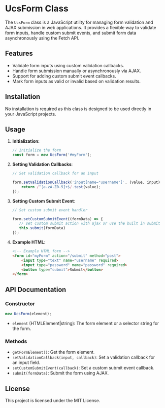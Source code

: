 # UcsForm Class

The `UcsForm` class is a JavaScript utility for managing form validation and AJAX submission in web applications. It provides a flexible way to validate form inputs, handle custom submit events, and submit form data asynchronously using the Fetch API.

## Features

- Validate form inputs using custom validation callbacks.
- Handle form submission manually or asynchronously via AJAX.
- Support for adding custom submit event callbacks.
- Mark form inputs as valid or invalid based on validation results.

## Installation

No installation is required as this class is designed to be used directly in your JavaScript projects.

## Usage

1. **Initialization**:

   ```javascript
   // Initialize the form
   const form = new UcsForm('#myForm');
   ```

2. **Setting Validation Callbacks**:

   ```javascript
   // Set validation callback for an input

   form.setValidationCallback('input[name="username"]', (value, input) => {
       return /^[a-zA-Z0-9]+$/.test(value);
   });
   ```

3. **Setting Custom Submit Event**:

   ```javascript
   // Set custom submit event handler

   form.setCustomSubmitEvent((formData) => {
      // set custom submit action with ajax or use the built in submit option
      this.submit(formData)
   });
   ```

4. **Example HTML**:

   ```html
   <!-- Example HTML form -->
   <form id="myForm" action="/submit" method="post">
       <input type="text" name="username" required>
       <input type="password" name="password" required>
       <button type="submit">Submit</button>
   </form>
   ```

## API Documentation

### Constructor

```javascript
new UcsForm(element);
```

- `element` (HTMLElement|string): The form element or a selector string for the form.

### Methods

- `getFormElement()`: Get the form element.
- `setValidationCallback(input, callback)`: Set a validation callback for an input field.
- `setCustomSubmitEvent(callback)`: Set a custom submit event callback.
- `submit(formData)`: Submit the form using AJAX.

## License

This project is licensed under the MIT License.
